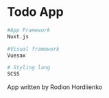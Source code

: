 # Todo App


```bash
#App Framework
Nuxt.js

#Visual framework
Vuesax

# Styling lang
SCSS
```

App written by Rodion Hordiienko
